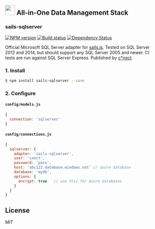 ## <a href="http://www.cnectdata.com/"><img src="http://www.cnectdata.com/wp-content/uploads/2014/04/cnect-logo-200x57-20141118.png" height='32px' /></a> All-in-One Data Management Stack

### sails-sqlserver
[![NPM version][npm-image]][npm-url]
[![Build status][ci-image]][ci-url]
[![Dependency Status][daviddm-image]][daviddm-url]

Official Microsoft SQL Server adapter for [sails.js](http://sailsjs.org/). Tested on SQL Server 2012 and 2014,
but should support any SQL Server 2005 and newer. CI tests are run against SQL
Server Express. Published by [c*nect](http://www.cnectdata.com/).

### 1. Install
```sh
$ npm install sails-sqlserver --save
```

### 2. Configure

#### `config/models.js`
```js
{
  connection: 'sqlserver'
}
```

#### `config/connections.js`
```js
{
  sqlserver: {
    adapter: 'sails-sqlserver',
    user: 'cnect',
    password: 'pass',
    host: 'abc123.database.windows.net' // azure database
    database: 'mydb',
    options: {
      encrypt: true   // use this for Azure databases
    }
  }
}
```

## License
MIT

[npm-image]: https://img.shields.io/npm/v/sails-sqlserver.svg?style=flat-square
[npm-url]: https://npmjs.org/package/sails-sqlserver
[sails-logo]: http://cdn.tjw.io/images/sails-logo.png
[sails-url]: https://sailsjs.org
[ci-image]: https://img.shields.io/circleci/project/cnect/sails-sqlserver/master.svg?style=flat-square
[ci-url]: https://circleci.com/gh/cnect/sails-sqlserver
[daviddm-image]: http://img.shields.io/david/cnect/sails-sqlserver.svg?style=flat-square
[daviddm-url]: https://david-dm.org/cnect/sails-sqlserver
